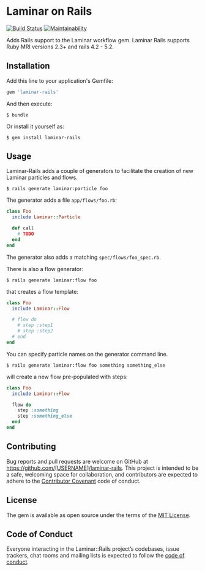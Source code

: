 # Laminar on Rails
[![Build Status](https://travis-ci.org/rmlockerd/laminar-rails.svg?branch=master)](https://travis-ci.org/rmlockerd/laminar-rails)
[![Maintainability](https://api.codeclimate.com/v1/badges/a99a88d28ad37a79dbf6/maintainability)](https://codeclimate.com/github/codeclimate/codeclimate/maintainability)

Adds Rails support to the Laminar workflow gem. Laminar Rails supports Ruby MRI versions 2.3+ and rails 4.2 - 5.2.

## Installation

Add this line to your application's Gemfile:

```ruby
gem 'laminar-rails'
```

And then execute:

    $ bundle

Or install it yourself as:

    $ gem install laminar-rails

## Usage

Laminar-Rails adds a couple of generators to facilitate the creation of
new Laminar particles and flows.

```
$ rails generate laminar:particle foo
```

The generator adds a file ``app/flows/foo.rb``:

```ruby
class Foo
  include Laminar::Particle

  def call
    # TODO
  end
end
```

The generator also adds a matching ``spec/flows/foo_spec.rb``.

There is also a flow generator:

```
$ rails generate laminar:flow foo
```

that creates a flow template:

```ruby
class Foo
  include Laminar::Flow

  # flow do
    # step :step1
    # step :step2
  # end
end
```

You can specify particle names on the generator command line.
```
$ rails generate laminar:flow foo something something_else
```

will create a new flow pre-populated with steps:

```ruby
class Foo
  include Laminar::Flow

  flow do
    step :something
    step :something_else
  end
end
```

## Contributing

Bug reports and pull requests are welcome on GitHub at https://github.com/[USERNAME]/laminar-rails. This project is intended to be a safe, welcoming space for collaboration, and contributors are expected to adhere to the [Contributor Covenant](http://contributor-covenant.org) code of conduct.

## License

The gem is available as open source under the terms of the [MIT License](https://opensource.org/licenses/MIT).

## Code of Conduct

Everyone interacting in the Laminar::Rails project’s codebases, issue trackers, chat rooms and mailing lists is expected to follow the [code of conduct](https://github.com/[USERNAME]/laminar-rails/blob/master/CODE_OF_CONDUCT.md).

